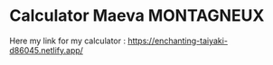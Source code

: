 # Calculator Maeva MONTAGNEUX

Here my link for my calculator : https://enchanting-taiyaki-d86045.netlify.app/

